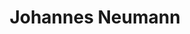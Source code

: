 ---
title: "Johannes Neumann"
first_name: Johannes
last_name: Neumann
role: M.Sc. Student

bio: 
user_groups:
  - Thesis Projects

avatar: avatar.jpg
---